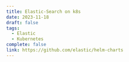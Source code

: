 ```yaml
---
title: Elastic-Search on k8s
date: 2023-11-18
draft: false
tags:
  - Elastic
  - Kubernetes
complete: false
link: https://github.com/elastic/helm-charts
---
```


